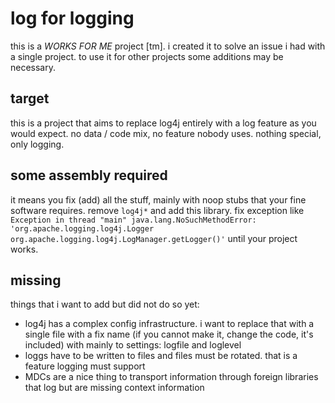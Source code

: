 log for logging
==

this is a *WORKS FOR ME* project [tm]. i created it to solve an issue i had
with a single project. to use it for other projects some additions may be
necessary.

target
--

this is a project that aims to replace log4j entirely with a log feature as you
would expect. no data / code mix, no feature nobody uses. nothing special, only
logging.

some assembly required
--

it means you fix (add) all the stuff, mainly with noop stubs that your fine
software requires. remove `log4j*` and add this library. fix exception like
`Exception in thread "main" java.lang.NoSuchMethodError:
'org.apache.logging.log4j.Logger
org.apache.logging.log4j.LogManager.getLogger()'` until your project works.

missing
--

things that i want to add but did not do so yet:

- log4j has a complex config infrastructure. i want to replace that with a
  single file with a fix name (if you cannot make it, change the code, it's
  included) with mainly to settings: logfile and loglevel
- loggs have to be written to files and files must be rotated. that is a feature
  logging must support
- MDCs are a nice thing to transport information through foreign libraries that
  log but are missing context information


